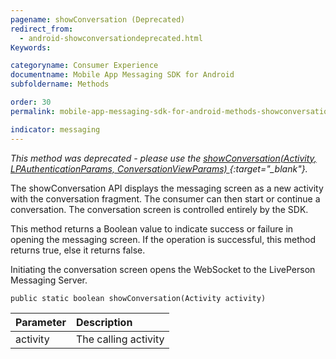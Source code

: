 ```yaml
---
pagename: showConversation (Deprecated)
redirect_from:
  - android-showconversationdeprecated.html
Keywords:

categoryname: Consumer Experience
documentname: Mobile App Messaging SDK for Android
subfoldername: Methods

order: 30
permalink: mobile-app-messaging-sdk-for-android-methods-showconversation-(deprecated).html

indicator: messaging
---
```

*This method was deprecated - please use the [showConversation(Activity, LPAuthenticationParams, ConversationViewParams) ](android-showconversationfull.html){:target="_blank"}.*

The showConversation API displays the messaging screen as a new activity with the conversation fragment. The consumer can then start or continue a conversation. The conversation screen is controlled entirely by the SDK.

This method returns a Boolean value to indicate success or failure in opening the messaging screen. If the operation is successful, this method returns true, else it returns false.

Initiating the conversation screen opens the WebSocket to the LivePerson Messaging Server.

`public static boolean showConversation(Activity activity)`

| Parameter | Description |
| :--- | :--- |
| activity | The calling activity |
